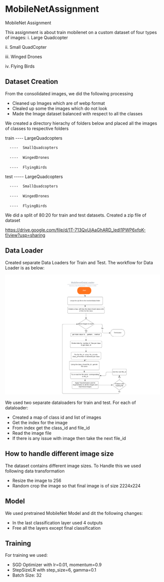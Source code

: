 # MobileNetAssignment
MobileNet Assignment

This assignment is about train mobilenet on a custom dataset of four types of images:
i. Large Quadcopter

ii. Small QuadCopter

iii. Winged Drones

iv. Flying Birds


## Dataset Creation
From the consolidated images, we did the following processing

-  Cleaned up Images which are of webp format
-  Clealed up some the images which do not look 
-  Made the Image dataset balanced with respect to all the classes

We created a directory hierachy of folders below and placed all the images of  classes to respective folders

train
      ----  LargeQuadcopters

      ----  SmallQuadcopters
      
      ----  WingedDrones
      
      ----  FlyingBirds
      
test 
     ----- LargeQuadcopters

      ----  SmallQuadcopters
      
      ----  WingedDrones
      
      ----  FlyingBirds
      
We did a split of 80:20 for train and test datasets. Created a zip file of dataset 

https://drive.google.com/file/d/1T-713QxUjAaGhARD_ledI1PWP6xfoK-f/view?usp=sharing


## Data Loader

Created separate Data Loaders for Train and Test. The workflow for Data Loader is as below:

![Flowchart](/doc_images/dataloader_flowchart.png)

We used two separate dataloaders for train and test. For each of dataloader:

- Created a map of class id and list of images
- Get the index for the image
- From index get the class_id and file_id
- Read the image file
- If there is any issue with image then take the next file_id


## How to handle different image size

The dataset contains different image sizes. To Handle this we used following data transformation

- Resize the image to 256
- Random crop the image so that final image is of size 2224x224


## Model

We used pretrained MobileNet Model and dit the following changes:

- In the last classification layer used 4 outputs
- Free all the layers except final classification 


## Training

For training we used:

- SGD Optimizer with lr=0.01, momentum=0.9
- StepSizeLR with step_size=6, gamma=0.1
- Batch Size: 32



















